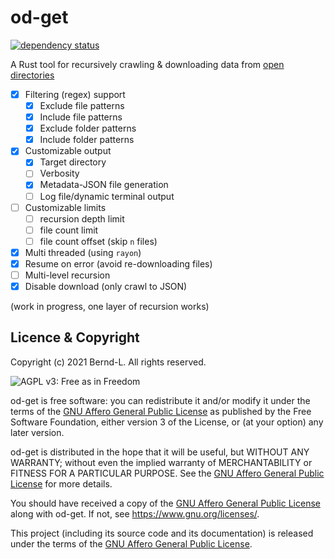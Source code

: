 # od-get

[![dependency status](https://deps.rs/crate/od-get/0.3.0/status.svg)](https://deps.rs/crate/od-get/0.3.0)

A Rust tool for recursively crawling & downloading data from [open directories](https://www.vice.com/en/article/d35x57/what-are-open-directories)

- [x] Filtering (regex) support
  - [x] Exclude file patterns
  - [x] Include file patterns
  - [x] Exclude folder patterns
  - [x] Include folder patterns
- [x] Customizable output
  - [x] Target directory
  - [ ] Verbosity
  - [x] Metadata-JSON file generation
  - [ ] Log file/dynamic terminal output
- [ ] Customizable limits
  - [ ] recursion depth limit
  - [ ] file count limit
  - [ ] file count offset (skip `n` files)
- [x] Multi threaded (using `rayon`)
- [x] Resume on error (avoid re-downloading files)
- [ ] Multi-level recursion
- [x] Disable download (only crawl to JSON)

(work in progress, one layer of recursion works)

## Licence & Copyright

Copyright (c) 2021 Bernd-L. All rights reserved.

![AGPL v3: Free as in Freedom](https://www.gnu.org/graphics/agplv3-with-text-162x68.png)

od-get is free software: you can redistribute it and/or modify it under the terms of the [GNU Affero General Public License](/LICENSE.md) as published by the Free Software Foundation, either version 3 of the License, or (at your option) any later version.

od-get is distributed in the hope that it will be useful, but WITHOUT ANY WARRANTY; without even the implied warranty of MERCHANTABILITY or FITNESS FOR A PARTICULAR PURPOSE. See the [GNU Affero General Public License](/LICENSE.md) for more details.

You should have received a copy of the [GNU Affero General Public License](/LICENSE.md) along with od-get. If not, see <https://www.gnu.org/licenses/>.

This project (including its source code and its documentation) is released under the terms of the [GNU Affero General Public License](/LICENSE.md).
